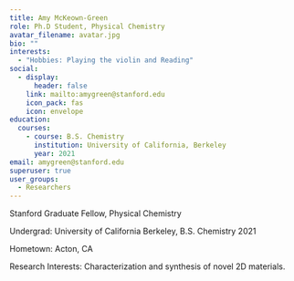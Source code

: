 ```yaml
---
title: Amy McKeown-Green
role: Ph.D Student, Physical Chemistry
avatar_filename: avatar.jpg
bio: ""
interests:
  - "Hobbies: Playing the violin and Reading"
social:
  - display:
      header: false
    link: mailto:amygreen@stanford.edu
    icon_pack: fas
    icon: envelope
education:
  courses:
    - course: B.S. Chemistry
      institution: University of California, Berkeley
      year: 2021
email: amygreen@stanford.edu
superuser: true
user_groups:
  - Researchers
---
```

Stanford Graduate Fellow, Physical Chemistry 

Undergrad: University of California Berkeley, B.S. Chemistry 2021

Hometown: Acton, CA

Research Interests: Characterization and synthesis of novel 2D materials.